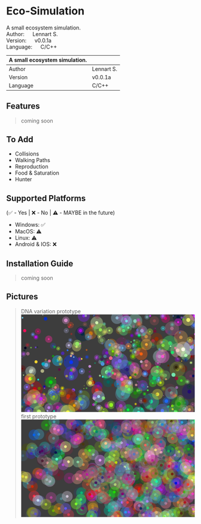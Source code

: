 # Eco-Simulation
A small ecosystem simulation.<br/>
Author:     &emsp;  Lennart S.<br/>
Version:    &emsp;  v0.0.1a<br/>
Language:   &emsp;  C/C++<br/>

|   A small ecosystem simulation. |   |
|---|---|
| Author  | Lennart S.  |
| Version  | v0.0.1a  |
| Language  | C/C++  |

## Features
>  coming soon 

## To Add
- Collisions
- Walking Paths
- Reproduction
- Food & Saturation
- Hunter

## Supported Platforms
(:white_check_mark: - Yes | :x: - No | :warning: - MAYBE in the future)
- Windows: :white_check_mark:
- MacOS: :warning:
- Linux: :warning:
- Android & IOS: :x:

## Installation Guide
>  coming soon 

## Pictures
> DNA variation prototype
![Alt text](images/dnaVariation.png?raw=false "DNA Variation")
> first prototype
![Alt text](images/previewScreenshot.png?raw=false "Preview")
